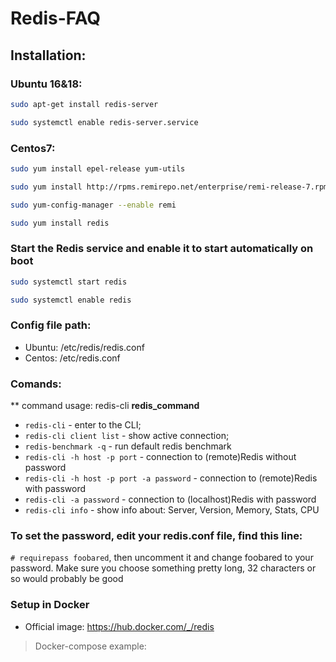 # Redis-FAQ
## Installation:
### Ubuntu 16&18:
```sh 
sudo apt-get install redis-server 
```
```sh
sudo systemctl enable redis-server.service
```
### Centos7:
```sh
sudo yum install epel-release yum-utils
```
```sh
sudo yum install http://rpms.remirepo.net/enterprise/remi-release-7.rpm
```
```sh
sudo yum-config-manager --enable remi
```
```sh
sudo yum install redis
```
### Start the Redis service and enable it to start automatically on boot
```sh
sudo systemctl start redis
```
```sh
sudo systemctl enable redis
```
### Config file path:
* Ubuntu: /etc/redis/redis.conf
* Centos: /etc/redis.conf
### Comands:
** command usage: redis-cli **redis_command**
* `redis-cli` - enter to the CLI;
* `redis-cli client list` - show active connection;
* `redis-benchmark -q` - run default redis benchmark
* `redis-cli -h host -p port` - connection to (remote)Redis without password 
* `redis-cli -h host -p port -a password` - connection to (remote)Redis with password
* `redis-cli -a password` - connection to (localhost)Redis with password
* `redis-cli info` - show info about: Server, Version, Memory, Stats, CPU

### To set the password, edit your redis.conf file, find this line: 
`# requirepass foobared`, then uncomment it and change foobared to your password. Make sure you choose something pretty long, 32 characters or so would probably be good

### Setup in Docker
* Official image: https://hub.docker.com/_/redis
> Docker-compose example:


